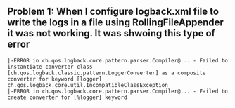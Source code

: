 ## Problem 1: When I configure logback.xml file to write the logs in a file using RollingFileAppender it was not working. It was shwoing this type of error 
```vbnet
|-ERROR in ch.qos.logback.core.pattern.parser.Compiler@... - Failed to instantiate converter class [ch.qos.logback.classic.pattern.LoggerConverter] as a composite converter for keyword [logger] ch.qos.logback.core.util.IncompatibleClassException
|-ERROR in ch.qos.logback.core.pattern.parser.Compiler@... - Failed to create converter for [%logger] keyword
```
